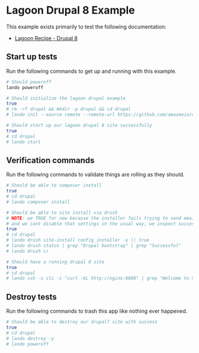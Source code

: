 Lagoon Drupal 8 Example
=======================

This example exists primarily to test the following documentation:

* [Lagoon Recipe - Drupal 8](https://docs.lando.dev/config/lagoon.html)

Start up tests
--------------

Run the following commands to get up and running with this example.

```bash
# Should poweroff
lando poweroff

# Should initialize the lagoon drupal example
true
# rm -rf drupal && mkdir -p drupal && cd drupal
# lando init --source remote --remote-url https://github.com/amazeeio/drupal-example.git --recipe lagoon

# Should start up our lagoon drupal 8 site successfully
true
# cd drupal
# lando start
```

Verification commands
---------------------

Run the following commands to validate things are rolling as they should.

```bash
# Should be able to composer install
true
# cd drupal
# lando composer install

# Should be able to site install via drush
# NOTE: we TRUE for now because the installer fails trying to send email
# and we cant disable that settings in the usual way, we inspect success in the next command
true
# cd drupal
# lando drush site-install config_installer -y || true
# lando drush status | grep "Drupal bootstrap" | grep "Successful"
# lando drush cr

# Should have a running drupal 8 site
true
# cd drupal
# lando ssh -s cli -c "curl -kL http://nginx:8080" | grep "Welcome to Site-Install"
```

Destroy tests
-------------

Run the following commands to trash this app like nothing ever happened.

```bash
# Should be able to destroy our drupal7 site with success
true
# cd drupal
# lando destroy -y
# lando poweroff
```
